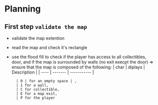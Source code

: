 
# Planning

## First step `validate the map`

* validate the map extention
* read the map and check it's rectangle
* use the flood fill to check if the player has access to all collectibles, door, and if the map is surrounded by walls (no exit execpt the door)
=> ensure that the map is composed of the following:
| char | diplays | Description |
| ---- | ------- | ----------- |

		| 0 | for an empty space | ,
		| 1 for a wall,
		| C for collectible,
		| E for a map exit,
		| P for the player
    